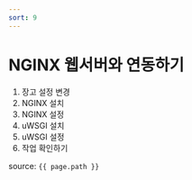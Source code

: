 ```yaml
---
sort: 9
---
```


# NGINX 웹서버와 연동하기
1. 장고 설정 변경
2. NGINX 설치
3. NGINX 설정
4. uWSGI 설치
5. uWSGI 설정
6. 작업 확인하기

source: `{{ page.path }}`
